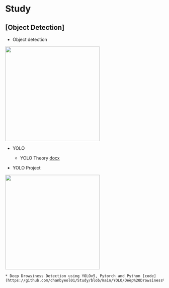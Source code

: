 # Study

## [Object Detection]
 * Object detection
<img src="https://user-images.githubusercontent.com/108512808/185796038-850edb1f-cefd-4795-86f8-22c7a7e6dd39.png" width="300" height="300">
 
 * YOLO
   * YOLO Theory [docx](https://github.com/chanbyeol01/Study/blob/main/YOLO/YOLO_Theory.docx)
 
 * YOLO Project
<img src="https://user-images.githubusercontent.com/108512808/185796201-2a0c7559-a00c-4d50-abb5-824b0a259f5a.png" width="300" height="300">

    * Deep Drowsiness Detection using YOLOv5, Pytorch and Python [code](https://github.com/chanbyeol01/Study/blob/main/YOLO/Deep%20Drowsiness%20Detection%20Tutorial.ipynb)
